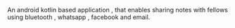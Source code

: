 An android kotlin based application , that enables sharing notes with fellows using bluetooth , whatsapp , facebook and email.
